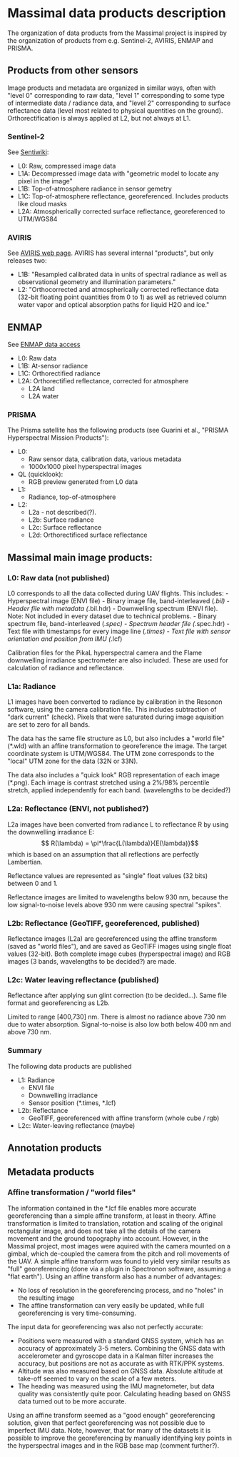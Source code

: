 # Massimal data products description

The organization of data products from the Massimal project is inspired by the organization of products from e.g. Sentinel-2, AVIRIS, ENMAP and PRISMA. 

## Products from other sensors
Image products and metadata are organized in similar ways, often with "level 0" corresponding to raw data, "level 1" corresponding to some type of intermediate data / radiance data, and "level 2" corresponding to surface reflectance data (level most related to physical quentities on the ground). Orthorectification is always applied at L2, but not always at L1.  

### Sentinel-2
See [Sentiwiki](https://sentiwiki.copernicus.eu/web/s2-products):
- L0: Raw, compressed image data
- L1A: Decompressed image data with "geometric model to locate any pixel in the image"
- L1B: Top-of-atmosphere radiance in sensor gemetry
- L1C: Top-of-atmosphere reflectance, georeferenced. Includes products like cloud masks 
- L2A: Atmospherically corrected surface reflectance, georeferenced to UTM/WGS84

### AVIRIS
See [AVIRIS web page](https://avirisng.jpl.nasa.gov/ang_data_pipeline.html). AVIRIS has several internal "products", but only releases two:
- L1B: "Resampled calibrated data in units of spectral radiance as well as observational geometry and illumination parameters."
- L2: "Orthocorrected and atmospherically corrected reflectance data (32-bit floating point quantities from 0 to 1) as well as retrieved column water vapor and optical absorption paths for liquid H2O and ice."

## ENMAP
See [ENMAP data access](https://www.enmap.org/data_access/)
- L0: Raw data
- L1B: At-sensor radiance
- L1C: Orthorectified radiance
- L2A: Orthorectified reflectance, corrected for atmosphere
    - L2A land
    - L2A water

### PRISMA
The Prisma satellite has the following products (see Guarini et al., "PRISMA Hyperspectral Mission Products"):
- L0: 
    - Raw sensor data, calibration data, various metadata
    - 1000x1000 pixel hyperspectral images 
- QL (quicklook):
    - RGB preview generated from L0 data
- L1:
    - Radiance, top-of-atmosphere
- L2:
    - L2a - not described(?).
    - L2b: Surface radiance
    - L2c: Surface reflectance
    - L2d: Orthorectificed surface reflectance


## Massimal main image products:

### L0: Raw data (not published)
L0 corresponds to all the data collected during UAV flights. This includes:
    - Hyperspectral image (ENVI file)
        - Binary image file, band-interleaved (*.bil)
        - Header file with metadata (*.bil.hdr)
    - Downwelling spectrum (ENVI file). Note: Not included in every dataset due to technical problems.
        - Binary spectrum file, band-interleaved (*.spec)
        - Spectrum header file (*.spec.hdr)
    - Text file with timestamps for every image line (*.times)
    - Text file with sensor orientation and position from IMU (*.lcf)

Calibration files for the PikaL hyperspectral camera and the Flame downwelling irradiance spectrometer are also included. These are used for calculation of radiance and reflectance.

### L1a: Radiance
L1 images have been converted to radiance by calibration in the Resonon software, using the camera calibration file. This includes subtraction of "dark current" (check). Pixels that were saturated during image aquisition are set to zero for all bands. 

The data has the same file structure as L0, but also includes a "world file" (*.wld) with an affine transformation to georeference the image. The target coordinate system is UTM/WGS84. The UTM zone corresponds to the "local" UTM zone for the data (32N or 33N). 

The data also includes a "quick look" RGB representation of each image (*.png). Each image is contrast stretched using a 2%/98% percentile stretch, applied independently for each band. (wavelengths to be decided?)


### L2a: Reflectance (ENVI, not published?)
L2a images have been converted from radiance L to reflectance R by using the downwelling irradiance E:
    $$ R(\lambda) = \pi*\frac{L(\lambda)}{E(\lambda)}$$
which is based on an assumption that all reflections are perfectly Lambertian.  

Reflectance values are represented as "single" float values (32 bits) between 0 and 1. 

Reflectance images are limited to wavelengths below 930 nm, because the low signal-to-noise levels above 930 nm were causing spectral "spikes". 

### L2b: Reflectance (GeoTIFF, georeferenced, published)
Reflectance images (L2a) are georeferenced using the affine transform (saved as "world files"), and are saved as GeoTIFF images using single float values (32-bit). Both complete image cubes (hyperspectral image) and RGB images (3 bands, wavelengths to be decided?) are made.

### L2c: Water leaving reflectance (published)
Reflectance after applying sun glint correction (to be decided...). Same file format and georeferencing as L2b.

Limited to range [400,730] nm. There is almost no radiance above 730 nm due to water absorption. Signal-to-noise is also low both below 400 nm and above 730 nm. 


### Summary
The following data products are published
- L1: Radiance
    - ENVI file
    - Downwelling irradiance
    - Sensor position (*.times, *.lcf)
- L2b: Reflectance
    - GeoTIFF, georeferenced with affine transform (whole cube / rgb)
- L2c: Water-leaving reflectance (maybe)

## Annotation products

## Metadata products
### Affine transformation / "world files"
The information contained in the *.lcf file enables more accurate georeferencing than a simple affine transform, at least in theory. Affine transformation is limited to translation, rotation and scaling of the original rectangular image, and does not take all the details of the camera movement and the ground topography into account. However, in the Massimal project, most images were aquired with the camera mounted on a gimbal, which de-coupled the camera from the pitch and roll movements of the UAV. A simple affine transform was found to yield very similar results as "full" georeferencing (done via a plugin in Spectronon software, assuming a "flat earth"). Using an affine transform also has a number of advantages:
- No loss of resolution in the georeferencing process, and no "holes" in the resulting image
- The affine transformation can very easily be updated, while full georeferencing is very time-consuming.

The input data for georeferencing was also not perfectly accurate:
- Positions were measured with a standard GNSS system, which has an accuracy of approximately 3-5 meters. Combining the GNSS data with accelerometer and gyroscope data in a Kalman filter increases the accuracy, but positions are not as accurate as with RTK/PPK systems.
- Altitude was also measured based on GNSS data. Absolute altitude at take-off seemed to vary on the scale of a few meters. 
- The heading was measured using the IMU magnetometer, but data quality was consistently quite poor. Calculating heading based on GNSS data turned out to be more accurate.  

Using an affine transform seemed as a "good enough" georeferencing solution, given that perfect georeferencing was not possible due to imperfect IMU data. Note, however, that for many of the datasets it is possible to improve the georeferencing by manually identifying key points in the hyperspectral images and in the RGB base map (comment further?). 


